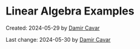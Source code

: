 # Linear Algebra Examples

Created: 2024-05-29 by [Damir Cavar]

Last change: 2024-05-30 by [Damir Cavar]





[Damir Cavar]: http://damir.cavar.me/ "Damir Cavar"

